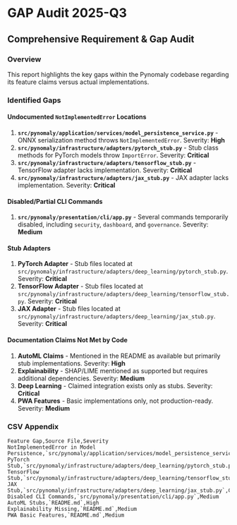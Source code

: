 # GAP Audit 2025-Q3

## Comprehensive Requirement & Gap Audit

### Overview
This report highlights the key gaps within the Pynomaly codebase regarding its feature claims versus actual implementations.

### Identified Gaps

#### Undocumented `NotImplementedError` Locations
1. **`src/pynomaly/application/services/model_persistence_service.py`** - ONNX serialization method throws `NotImplementedError`. Severity: **High**
2. **`src/pynomaly/infrastructure/adapters/pytorch_stub.py`** - Stub class methods for PyTorch models throw `ImportError`. Severity: **Critical**
3. **`src/pynomaly/infrastructure/adapters/tensorflow_stub.py`** - TensorFlow adapter lacks implementation. Severity: **Critical**
4. **`src/pynomaly/infrastructure/adapters/jax_stub.py`** - JAX adapter lacks implementation. Severity: **Critical**

#### Disabled/Partial CLI Commands
1. **`src/pynomaly/presentation/cli/app.py`** - Several commands temporarily disabled, including `security`, `dashboard`, and `governance`. Severity: **Medium**

#### Stub Adapters
1. **PyTorch Adapter** - Stub files located at `src/pynomaly/infrastructure/adapters/deep_learning/pytorch_stub.py`. Severity: **Critical**
2. **TensorFlow Adapter** - Stub files located at `src/pynomaly/infrastructure/adapters/deep_learning/tensorflow_stub.py`. Severity: **Critical**
3. **JAX Adapter** - Stub files located at `src/pynomaly/infrastructure/adapters/deep_learning/jax_stub.py`. Severity: **Critical**

#### Documentation Claims Not Met by Code
1. **AutoML Claims** - Mentioned in the README as available but primarily stub implementations. Severity: **High**
2. **Explainability** - SHAP/LIME mentioned as supported but requires additional dependencies. Severity: **Medium**
3. **Deep Learning** - Claimed integration exists only as stubs. Severity: **Critical**
4. **PWA Features** - Basic implementations only, not production-ready. Severity: **Medium**

### CSV Appendix
```
Feature Gap,Source File,Severity
NotImplementedError in Model Persistence,`src/pynomaly/application/services/model_persistence_service.py`,High
PyTorch Stub,`src/pynomaly/infrastructure/adapters/deep_learning/pytorch_stub.py`,Critical
TensorFlow Stub,`src/pynomaly/infrastructure/adapters/deep_learning/tensorflow_stub.py`,Critical
JAX Stub,`src/pynomaly/infrastructure/adapters/deep_learning/jax_stub.py`,Critical
Disabled CLI Commands,`src/pynomaly/presentation/cli/app.py`,Medium
AutoML Stubs,`README.md`,High
Explainability Missing,`README.md`,Medium
PWA Basic Features,`README.md`,Medium
```
